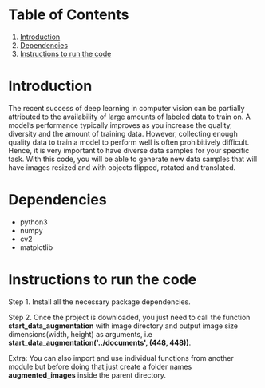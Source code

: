 # Table of Contents
1. [Introduction](README.md#introduction)
1. [Dependencies](README.md#dependencies)
1. [Instructions to run the code](README.md#instructions-to-run-the-code)

# Introduction
The recent success of deep learning in computer vision can be partially attributed to the availability of large amounts of labeled data to train on. A model’s performance typically improves as you increase the quality, diversity and the amount of training data. However, collecting enough quality data to train a model to perform well is often prohibitively difficult. Hence, it is very important to have diverse data samples for your specific task. With this code, you will be able to generate new data samples that will have images resized and with objects flipped, rotated and translated.

# Dependencies
* python3
* numpy
* cv2
* matplotlib

# Instructions to run the code
Step 1. Install all the necessary package dependencies.

Step 2. Once the project is downloaded, you just need to call the function <b>start_data_augmentation</b> with image directory and output image size dimensions(width, height) as arguments, i.e <b>start_data_augmentation('../documents', (448, 448))</b>. 

Extra: You can also import and use individual functions from another module but before doing that just create a folder names <b>augmented_images</b> inside the parent directory.
